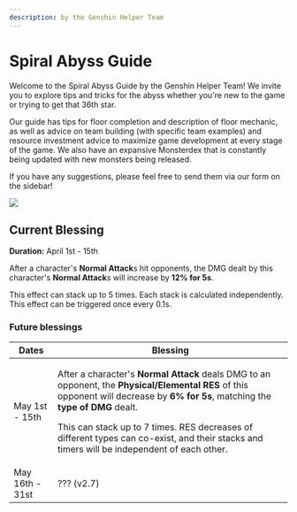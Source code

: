 ```yaml
---
description: by the Genshin Helper Team
---
```


# Spiral Abyss Guide

Welcome to the Spiral Abyss Guide by the Genshin Helper Team! We invite you to explore tips and tricks for the abyss whether you're new to the game or trying to get that 36th star.&#x20;

Our guide has tips for floor completion and description of floor mechanic, as well as advice on team building (with specific team examples) and resource investment advice to maximize game development at every stage of the game. We also have an expansive Monsterdex that is constantly being updated with new monsters being released.&#x20;

If you have any suggestions, please feel free to send them via our form on the sidebar!

![](.gitbook/assets/spiral\_abyss\_banner\_no\_text.jpg)

## Current Blessing

**Duration:** April 1st - 15th

After a character's **Normal Attack**s hit opponents, the DMG dealt by this character's **Normal Attack**s will increase by **12% for 5s**.

This effect can stack up to 5 times. Each stack is calculated independently. This effect can be triggered once every 0.1s.

### Future blessings

| Dates           | Blessing                                                                                                                                                                                                                                                                                                                                                                                          |
| --------------- | ------------------------------------------------------------------------------------------------------------------------------------------------------------------------------------------------------------------------------------------------------------------------------------------------------------------------------------------------------------------------------------------------- |
| May 1st - 15th  | <p>After a character's <strong>Normal Attack</strong> deals DMG to an opponent, the <strong>Physical/Elemental RES</strong> of this opponent will decrease by <strong>6% for 5s</strong>, matching the <strong>type of DMG</strong> dealt. </p><p>This can stack up to 7 times. RES decreases of different types can co-exist, and their stacks and timers will be independent of each other.</p> |
| May 16th - 31st | ??? (v2.7)                                                                                                                                                                                                                                                                                                                                                                                        |
